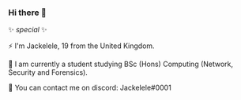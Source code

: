 ### Hi there 👋

✨ _special_ ✨

⚡ I'm Jackelele, 19 from the United Kingdom. 

📰 I am currently a student studying BSc (Hons) Computing (Network, Security and Forensics).

💬 You can contact me on discord: Jackelele#0001
